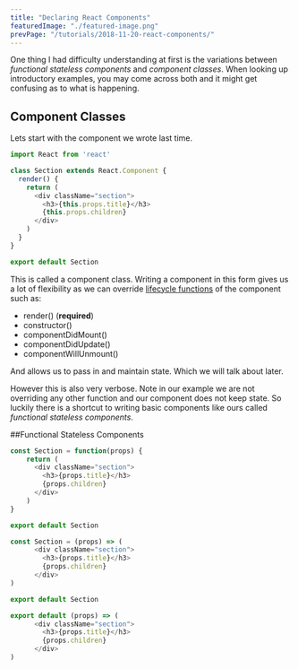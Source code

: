 ```yaml
---
title: "Declaring React Components"
featuredImage: "./featured-image.png"
prevPage: "/tutorials/2018-11-20-react-components/"
---
```

One thing I had difficulty understanding at first is the variations between *functional stateless components* and *component classes*. When looking up introductory examples, you may come across both and it might get confusing as to what is happening. 

## Component Classes
Lets start with the component we wrote last time.

```javascript
import React from 'react'

class Section extends React.Component {
  render() {    
    return (
      <div className="section">
        <h3>{this.props.title}</h3>
        {this.props.children}
      </div>
    )
  }
}

export default Section
```

This is called a component class. Writing a component in this form gives us a lot of flexibility as we can override [lifecycle functions](https://reactjs.org/docs/react-component.html) of the component such as:
- render()   (**required**)
- constructor()
- componentDidMount()
- componentDidUpdate()
- componentWillUnmount()

And allows us to pass in and maintain state. Which we will talk about later. 

However this is also very verbose. Note in our example we are not overriding any other function and our component does not keep state. So luckily there is a shortcut to writing basic components like ours called *functional stateless components*.

##Functional Stateless Components

```javascript
const Section = function(props) {
    return (
      <div className="section">
        <h3>{props.title}</h3>
        {props.children}
      </div>
    )
}

export default Section
```




```javascript
const Section = (props) => (
      <div className="section">
        <h3>{props.title}</h3>
        {props.children}
      </div>
)

export default Section
```



```javascript
export default (props) => (
      <div className="section">
        <h3>{props.title}</h3>
        {props.children}
      </div>
)
```

